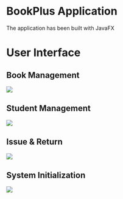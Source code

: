 # BookPlus Application
The application has been built with JavaFX

# User Interface
<h2>Book Management</h2>
<img src="https://user-images.githubusercontent.com/115114976/217068834-f69258ad-a1c0-4325-8aa7-4245c202bd5e.png">

<h2>Student Management</h2>
<img src="https://user-images.githubusercontent.com/115114976/217068891-7111d633-29fb-4e35-b257-63c62df981d5.png">

<h2>Issue & Return</h2>
<img src="https://user-images.githubusercontent.com/115114976/217069025-cddfbc8f-9175-437c-8b54-c1d9ee60a4c5.png">

<h2>System Initialization</h2>
<img src="https://user-images.githubusercontent.com/115114976/217068975-2ff5511d-a0c2-4d9a-a495-ee8c7059d48a.png">
